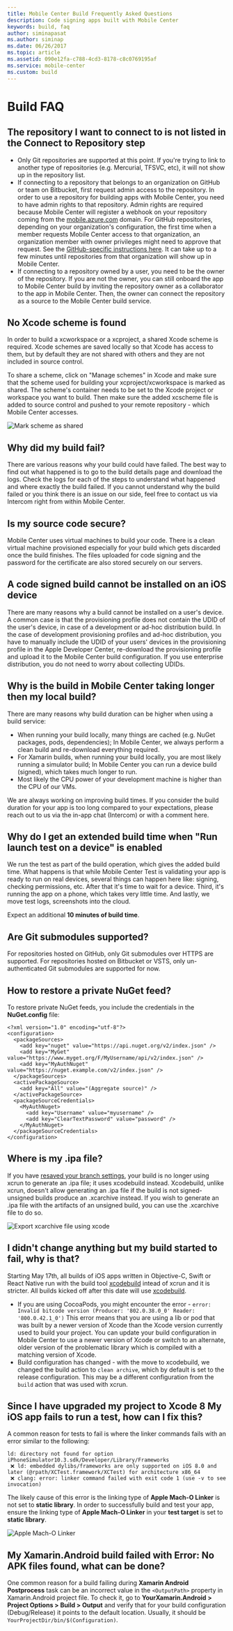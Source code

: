 ```yaml
---
title: Mobile Center Build Frequently Asked Questions
description: Code signing apps built with Mobile Center
keywords: build, faq
author: siminapasat
ms.author: siminap
ms.date: 06/26/2017
ms.topic: article
ms.assetid: 090e12fa-c788-4cd3-8178-c8c0769195af
ms.service: mobile-center
ms.custom: build
---
```


# Build FAQ

## The repository I want to connect to is not listed in the Connect to Repository step
* Only Git repositories are supported at this point. If you're trying to link to another type of repositories (e.g. Mercurial, TFSVC, etc), it will not show up in the repository list.
* If connecting to a repository that belongs to an organization on GitHub or team on Bitbucket, first request admin access to the repository.
In order to use a repository for building apps with Mobile Center, you need to have admin rights to that repository. Admin rights are required because Mobile Center will register a webhook on your repository coming from the [mobile.azure.com](https://mobile.azure.com) domain.
For GitHub repositories, depending on your organization's configuration, the first time when a member requests Mobile Center access to that organization, an organization member with owner privileges might need to approve that request. See the [GitHub-specific instructions here](https://help.github.com/articles/approving-third-party-applications-for-your-organization/). It can take up to a few minutes until repositories from that organization will show up in Mobile Center.
* If connecting to a repository owned by a user, you need to be the owner of the repository. If you are not the owner, you can still onboard the app to Mobile Center build by inviting the repository owner as a collaborator to the app in Mobile Center. Then, the owner can connect the repository as a source to the Mobile Center build service.


## No Xcode scheme is found
In order to build a xcworkspace or a xcproject, a shared Xcode scheme is required. Xcode schemes are saved locally so that Xcode has access to them, but by default they are not shared with others and they are not included in source control.

To share a scheme, click on "Manage schemes" in Xcode and make sure that the scheme used for building your xcproject/xcworkspace is marked as shared. The scheme's container needs to be set to the Xcode project or workspace you want to build. Then make sure the added xcscheme file is added to source control and pushed to your remote repository - which Mobile Center accesses.

![Mark scheme as shared][xcode-share-scheme]

## Why did my build fail?
There are various reasons why your build could have failed. The best way to find out what happened is to go to the build details page and download the logs. Check the logs for each of the steps to understand what happened and where exactly the build failed. If you cannot understand why the build failed or you think there is an issue on our side, feel free to contact us via Intercom right from within Mobile Center.

## Is my source code secure?
Mobile Center uses virtual machines to build your code. There is a clean virtual machine provisioned especially for your build which gets discarded once the build finishes.
The files uploaded for code signing and the password for the certificate are also stored securely on our servers.

## A code signed build cannot be installed on an iOS device
There are many reasons why a build cannot be installed on a user's device. A common case is that the provisioning profile does not contain the UDID of the user's device, in case of a development or ad-hoc distribution build. In the case of development provisioning profiles and ad-hoc distribution, you have to manually include the UDID of your users' devices in the provisioning profile in the Apple Developer Center, re-download the provisioning profile and upload it to the Mobile Center build configuration. If you use enterprise distribution, you do not need to worry about collecting UDIDs.

[xcode-share-scheme]: ~/build/ios/first-build/images/xcode-share-scheme.png "Marking a scheme as shared in Xcode"

## Why is the build in Mobile Center taking longer then my local build?
There are many reasons why build duration can be higher when using a build service:
* When running your build locally, many things are cached (e.g. NuGet packages, pods, dependencies); In Mobile Center, we always perform a clean build and re-download everything required.
* For Xamarin builds, when running your build locally, you are most likely running a simulator build; In Mobile Center you can run a device build (signed), which takes much longer to run.
* Most likely the CPU power of your development machine is higher than the CPU of our VMs.

We are always working on improving build times. If you consider the build duration for your app is too long compared to your expectations, please reach out to us via the in-app chat (Intercom) or with a comment here.

## Why do I get an extended build time when "Run launch test on a device" is enabled
We run the test as part of the build operation, which gives the added build time. What happens is that while Mobile Center Test is validating your app is ready to run on real devices, several things can happen here like: signing, checking permissions, etc. After that it's time to wait for a device. Third, it's running the app on a phone, which takes very little time. And lastly, we move test logs, screenshots into the cloud.

Expect an additional **10 minutes of build time**.

## Are Git submodules supported?
For repositories hosted on GitHub, only Git submodules over HTTPS are supported.
For repositories hosted on Bitbucket or VSTS, only un-authenticated Git submodules are supported for now.

## How to restore a private NuGet feed?
To restore private NuGet feeds, you include the credentials in the **NuGet.config** file:

```
<?xml version="1.0" encoding="utf-8"?>
<configuration>
  <packageSources>
    <add key="nuget" value="https://api.nuget.org/v2/index.json" />
    <add key="MyGet" value="https://www.myget.org/F/MyUsername/api/v2/index.json" />
    <add key="MyAuthNuget" value="https://nuget.example.com/v2/index.json" />
  </packageSources>
  <activePackageSource>
    <add key="All" value="(Aggregate source)" />
  </activePackageSource>
  <packageSourceCredentials>
    <MyAuthNuget>
      <add key="Username" value="myusername" />
      <add key="ClearTextPassword" value="password" />
    </MyAuthNuget>
  </packageSourceCredentials>
</configuration>
```
## Where is my .ipa file?
If you have [resaved your branch settings](~/build/ios/xcodebuild.md), your build is no longer using xcrun to generate an .ipa file; it uses xcodebuild instead. Xcodebuild, unlike xcrun, doesn't allow generating an .ipa file if the build is not signed-unsigned builds produce an .xcarchive instead.
If you wish to generate an .ipa file with the artifacts of an unsigned build, you can use the .xcarchive file to do so.

![Export xcarchive file using xcode][export-xcode–xcarchive-organizer]

[export-xcode–xcarchive-organizer]: images/export-xcode–xcarchive-organizer.png "Exporting an Xcarchive file using Xcode Archives organizer"


## I didn't change anything but my build started to fail, why is that?

Starting May 17th, all builds of iOS apps written in Objective-C, Swift or React Native run with the build tool [xcodebuild](~/build/ios/xcodebuild.md) intead of xcrun and it is stricter. All builds kicked off after this date will use [xcodebuild](~/build/ios/xcodebuild.md).
* If you are using CocoaPods, you might encounter the error - `error: Invalid bitcode version (Producer: '802.0.38.0_0' Reader: '800.0.42.1_0')`
  This error means that you are using a lib or pod that was built by a newer version of Xcode than the Xcode version currently used to build your project.
  You can update your build configuration in Mobile Center to use a newer version of Xcode or switch to an alternate, older version of the problematic library which is compiled with a matching version of Xcode.
* Build configuration has changed - with the move to xcodebuild, we changed the build action to `clean archive`, which by default is set to the release          configuration. This may be a different configuration from the `build` action that was used with xcrun.

## Since I have upgraded my project to Xcode 8 My iOS app fails to run a test, how can I fix this?
A common reason for tests to fail is where the linker commands fails with an error similar to the following:
 ```
 ld: directory not found for option iPhoneSimulator10.3.sdk/Developer/Library/Frameworks 
  ❌ ld: embedded dylibs/frameworks are only supported on iOS 8.0 and later (@rpath/XCTest.framework/XCTest) for architecture x86_64 
  ❌ clang: error: linker command failed with exit code 1 (use -v to see invocation)  
  ```

The likely cause of this error is the linking type of **Apple Mach-O Linker** is not set to **static library**. 
In order to successfully build and test your app,  ensure the linking type of **Apple Mach-O Linker** in your **test target** is set to **static library**.

![Apple Mach-O Linker][mach-o-apple-linkage]

[mach-o-apple-linkage]: images/mach-o-apple-linkage.png "Set Apple Mach-O Linker to static library"

## My Xamarin.Android build failed with **Error: No APK files found**, what can be done?
One common reason for a build failing during **Xamarin Android Postprocess** task can be an incorrect value in the `<OutputPath>` property in Xamarin.Android project file. To check it, go to **YourXamarin.Android > Project Options > Build > Output** and verify that for your build configuration (Debug/Release) it points to the default location. Usually, it should be `YourProjectDir/bin/$(Configuration)`.
